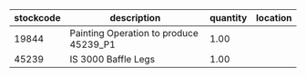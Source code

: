 |stockcode|description|quantity|location|
|---------|-----------|--------|--------|
|19844|Painting Operation to produce 45239_P1|1.00||
|45239|IS 3000 Baffle Legs|1.00||
